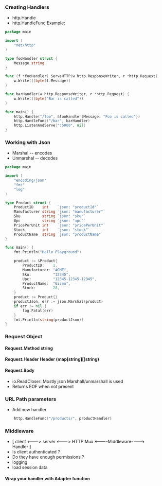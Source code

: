 ### Creating Handlers
- http.Handle
- http.HandleFunc
Example:
```go
package main

import (
	"net/http"
)

type fooHandler struct {
	Message string
}

func (f *fooHandler) ServeHTTP(w http.ResponseWriter, r *http.Request) {
	w.Write([]byte(f.Message))
}

func barHandler(w http.ResponseWriter, r *http.Request) {
	w.Write([]byte("Bar is called"))
}

func main() {
	http.Handle("/foo", &fooHandler{Message: "Foo is called"})
	http.HandleFunc("/bar", barHandler)
	http.ListenAndServe(":5000", nil)
}

```
### Working with Json
- Marshal -- encodes
- Unmarshal -- decodes
```go
package main

import (
	"encoding/json"
	"fmt"
	"log"
)

type Product struct {
	ProductID    int    `json: "productId"`
	Manufacturer string `json: "manufacturer"`
	Sku          string `json: "sku"`
	Upc          string `json: "upc"`
	PricePerUnit int    `json: "pricePerUnit"`
	Stock        int    `json: "stock"`
	ProductName  string `json: "productName"`
}

func main() {
	fmt.Println("Hello Playground")

	product := &Product{
		ProductID:    1,
		Manufacturer: "ACME",
		Sku:          "12345",
		Upc:          "12345-12345-12345",
		ProductName:  "Gizmo",
		Stock:        28,
	}
	product := Product{}
	productJson, err := json.Marshal(product)
	if err != nil {
		log.Fatal(err)
	}
	fmt.Println(string(productJson))
}
```

### Request Object
#### Request.Method string  
#### Request.Header Header (map[string][]string)  
#### Request.Body  
- io.ReadCloser: Mostly json Marshall/unmarshall is used
- Returns EOF when not present

### URL Path parameters
- Add new handler
```go
	http.HandleFunc("/products/", productHandler)
```

### Middleware
- [ client <---> server <---> HTTP Mux <----Middleware----> Handler ]
- Is client authenticated ? 
- Do they have enough permissions ?
- logging
- load session data

#### Wrap your handler with Adapter function
